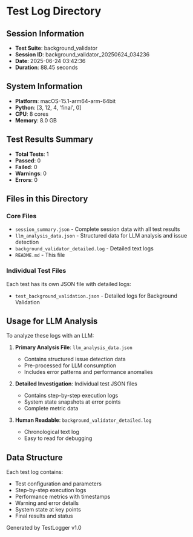 # Test Log Directory

## Session Information
- **Test Suite**: background_validator
- **Session ID**: background_validator_20250624_034236
- **Date**: 2025-06-24 03:42:36
- **Duration**: 88.45 seconds

## System Information
- **Platform**: macOS-15.1-arm64-arm-64bit
- **Python**: [3, 12, 4, 'final', 0]
- **CPU**: 8 cores
- **Memory**: 8.0 GB

## Test Results Summary
- **Total Tests**: 1
- **Passed**: 0
- **Failed**: 0
- **Warnings**: 0
- **Errors**: 0

## Files in this Directory

### Core Files
- `session_summary.json` - Complete session data with all test results
- `llm_analysis_data.json` - Structured data for LLM analysis and issue detection
- `background_validator_detailed.log` - Detailed text logs
- `README.md` - This file

### Individual Test Files
Each test has its own JSON file with detailed logs:
- `test_background_validation.json` - Detailed logs for Background Validation

## Usage for LLM Analysis

To analyze these logs with an LLM:

1. **Primary Analysis File**: `llm_analysis_data.json`
   - Contains structured issue detection data
   - Pre-processed for LLM consumption
   - Includes error patterns and performance anomalies

2. **Detailed Investigation**: Individual test JSON files
   - Contains step-by-step execution logs
   - System state snapshots at error points
   - Complete metric data

3. **Human Readable**: `background_validator_detailed.log`
   - Chronological text log
   - Easy to read for debugging

## Data Structure

Each test log contains:
- Test configuration and parameters
- Step-by-step execution logs
- Performance metrics with timestamps
- Warning and error details
- System state at key points
- Final results and status

Generated by TestLogger v1.0
